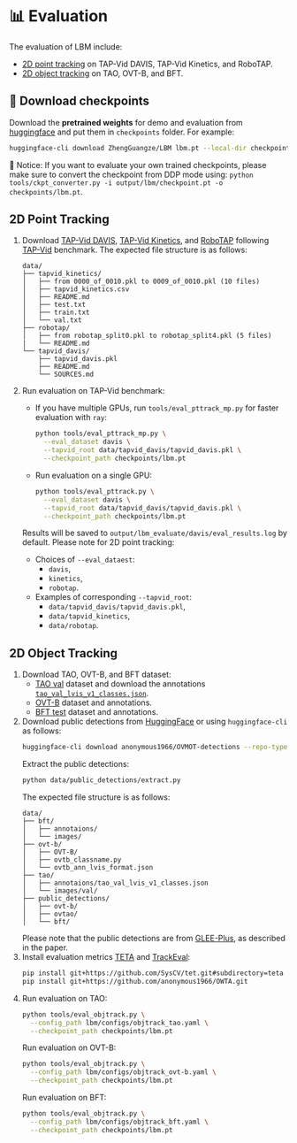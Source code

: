 # 📊 Evaluation
The evaluation of LBM include:
  - [2D point tracking](#2d-point-tracking) on TAP-Vid DAVIS, TAP-Vid Kinetics, and RoboTAP.
  - [2D object tracking](#2d-object-tracking) on TAO, OVT-B, and BFT.

## 🤗 Download checkpoints
Download the **pretrained weights** for demo and evaluation from [huggingface](https://huggingface.co/ZhengGuangze/LBM) and put them in ```checkpoints``` folder. For example:

```bash
huggingface-cli download ZhengGuangze/LBM lbm.pt --local-dir checkpoints
```

📌 Notice: If you want to evaluate your own trained checkpoints, please make sure to convert the checkpoint from DDP mode using: ```python tools/ckpt_converter.py -i output/lbm/checkpoint.pt -o checkpoints/lbm.pt```.

## 2D Point Tracking
1. Download [TAP-Vid DAVIS](https://storage.googleapis.com/dm-tapnet/tapvid_davis.zip), [TAP-Vid Kinetics](https://storage.googleapis.com/dm-tapnet/tapvid_kinetics.zip), and [RoboTAP](https://storage.googleapis.com/dm-tapnet/robotap/robotap.zip) following [TAP-Vid](https://github.com/google-deepmind/tapnet/blob/main/tapnet/tapvid/README.md) benchmark. The expected file structure is as follows:
    ```
    data/
    ├── tapvid_kinetics/
    │   ├── from 0000_of_0010.pkl to 0009_of_0010.pkl (10 files)
    │   ├── tapvid_kinetics.csv
    │   ├── README.md
    │   ├── test.txt
    │   ├── train.txt
    │   └── val.txt
    ├── robotap/
    │   ├── from robotap_split0.pkl to robotap_split4.pkl (5 files)
    |   └── README.md
    └── tapvid_davis/
        ├── tapvid_davis.pkl
        ├── README.md
        └── SOURCES.md
    ```

2. Run evaluation on TAP-Vid benchmark:
    - If you have multiple GPUs, run ```tools/eval_pttrack_mp.py``` for faster evaluation with ```ray```:
      ```bash
      python tools/eval_pttrack_mp.py \
        --eval_dataset davis \
        --tapvid_root data/tapvid_davis/tapvid_davis.pkl \
        --checkpoint_path checkpoints/lbm.pt
      ```
    - Run evaluation on a single GPU:
      ```bash
      python tools/eval_pttrack.py \
        --eval_dataset davis \
        --tapvid_root data/tapvid_davis/tapvid_davis.pkl \
        --checkpoint_path checkpoints/lbm.pt
      ```
    Results will be saved to ```output/lbm_evaluate/davis/eval_results.log``` by default. Please note for 2D point tracking:
    - Choices of ```--eval_dataest```: 
        - ```davis```, 
        - ```kinetics```, 
        - ```robotap```.
    - Examples of corresponding ```--tapvid_root```: 
        - ```data/tapvid_davis/tapvid_davis.pkl```, 
        - ```data/tapvid_kinetics```, 
        - ```data/robotap```.


## 2D Object Tracking
1. Download TAO, OVT-B, and BFT dataset:
    - [TAO val](https://github.com/TAO-Dataset/tao/blob/master/docs/download.md) dataset and download the annotations [`tao_val_lvis_v1_classes.json`](https://huggingface.co/dereksiyuanli/masa/resolve/main/tao_val_lvis_v1_classes.json).
    - [OVT-B](https://drive.google.com/drive/folders/1Qfmb6tEF92I2k84NgrkjEbOKnFlsrTVZ) dataset and annotations.
    - [BFT test](https://huggingface.co/datasets/ZhengGuangze/BFT/tree/main) dataset and annotations.
2. Download public detections from [HuggingFace](https://huggingface.co/datasets/ZhengGuangze/OVMOT-detections) or using ```huggingface-cli``` as follows:
    ```bash
    huggingface-cli download anonymous1966/OVMOT-detections --repo-type dataset --local-dir data/public_detections
    ```
    Extract the public detections:
    ```bash
    python data/public_detections/extract.py
    ```
    The expected file structure is as follows:
    ```
    data/
    ├── bft/
    │   ├── annotaions/
    │   └── images/
    ├── ovt-b/
    │   ├── OVT-B/
    │   ├── ovtb_classname.py
    │   └── ovtb_ann_lvis_format.json
    ├── tao/
    │   ├── annotaions/tao_val_lvis_v1_classes.json
    │   └── images/val/
    ├── public_detections/
    │   ├── ovt-b/
    │   ├── ovtao/
    │   └── bft/
    ```
    Please note that the public detections are from [GLEE-Plus](https://github.com/FoundationVision/GLEE), as described in the paper.
3. Install evaluation metrics [TETA](https://github.com/SysCV/tet.git) and [TrackEval](https://github.com/JonathonLuiten/TrackEval):
    ```bash
    pip install git+https://github.com/SysCV/tet.git#subdirectory=teta
    pip install git+https://github.com/anonymous1966/OWTA.git
    ```
4. Run evaluation on TAO:
    ```bash
    python tools/eval_objtrack.py \
      --config_path lbm/configs/objtrack_tao.yaml \
      --checkpoint_path checkpoints/lbm.pt
    ```
    Run evaluation on OVT-B: 
    ```bash
    python tools/eval_objtrack.py \
      --config_path lbm/configs/objtrack_ovt-b.yaml \
      --checkpoint_path checkpoints/lbm.pt
    ```
    Run evaluation on BFT:
    ```bash
    python tools/eval_objtrack.py \
      --config_path lbm/configs/objtrack_bft.yaml \
      --checkpoint_path checkpoints/lbm.pt
    ```